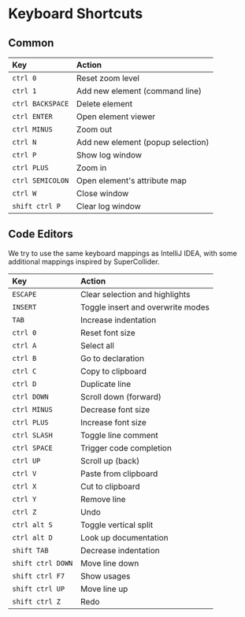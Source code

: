 # Keyboard Shortcuts

## Common

|**Key**            |**Action**                         |
|:------------------|:----------------------------------|
|`ctrl 0`           |Reset zoom level                   |
|`ctrl 1`           |Add new element (command line)     |
|`ctrl BACKSPACE`   |Delete element                     |
|`ctrl ENTER`       |Open element viewer                |
|`ctrl MINUS`       |Zoom out                           |
|`ctrl N`           |Add new element (popup selection)  |
|`ctrl P`           |Show log window                    |
|`ctrl PLUS`        |Zoom in                            |
|`ctrl SEMICOLON`   |Open element's attribute map       |
|`ctrl W`           |Close window                       |
|`shift ctrl P`     |Clear log window                   |

## Code Editors

We try to use the same keyboard mappings as IntelliJ IDEA, with some additional mappings inspired by SuperCollider.

|**Key**            |**Action**                         |
|:------------------|:----------------------------------|
|`ESCAPE`           |Clear selection and highlights     |
|`INSERT`           |Toggle insert and overwrite modes  |
|`TAB`              |Increase indentation               |
|`ctrl 0`           |Reset font size                    |
|`ctrl A`           |Select all                         |
|`ctrl B`           |Go to declaration                  |
|`ctrl C`           |Copy to clipboard                  |
|`ctrl D`           |Duplicate line                     |
|`ctrl DOWN`        |Scroll down (forward)              |
|`ctrl MINUS`       |Decrease font size                 |
|`ctrl PLUS`        |Increase font size                 |
|`ctrl SLASH`       |Toggle line comment                |
|`ctrl SPACE`       |Trigger code completion            |
|`ctrl UP`          |Scroll up (back)                   |
|`ctrl V`           |Paste from clipboard               |
|`ctrl X`           |Cut to clipboard                   |
|`ctrl Y`           |Remove line                        |
|`ctrl Z`           |Undo                               |
|`ctrl alt S`       |Toggle vertical split              |
|`ctrl alt D`       |Look up documentation              |
|`shift TAB`        |Decrease indentation               |
|`shift ctrl DOWN`  |Move line down                     |
|`shift ctrl F7`    |Show usages                        |
|`shift ctrl UP`    |Move line up                       |
|`shift ctrl Z`     |Redo                               |

